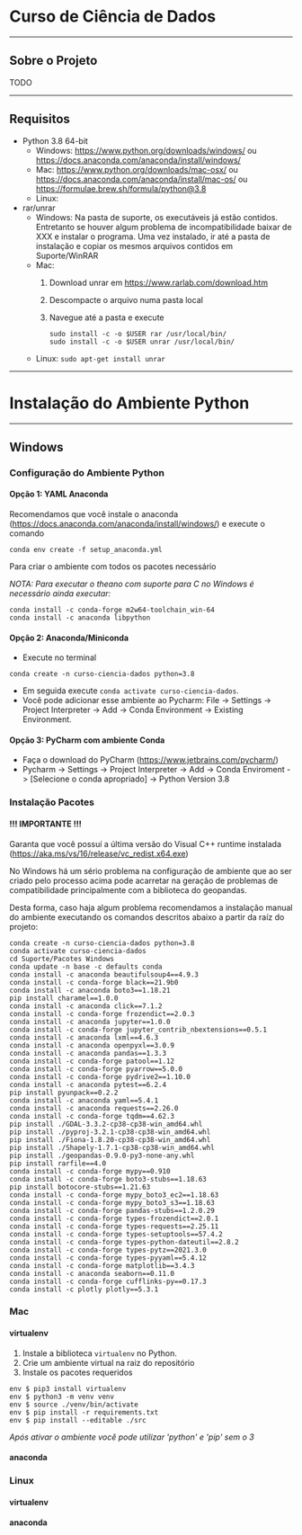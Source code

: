 # Curso de Ciência de Dados

---
## Sobre o Projeto

TODO

---
## Requisitos
* Python 3.8 64-bit
  * Windows: https://www.python.org/downloads/windows/ ou https://docs.anaconda.com/anaconda/install/windows/
  * Mac: https://www.python.org/downloads/mac-osx/ ou https://docs.anaconda.com/anaconda/install/mac-os/ ou https://formulae.brew.sh/formula/python@3.8
  * Linux: 
* rar/unrar
  * Windows: Na pasta de suporte, os executáveis já estão contidos. 
Entretanto se houver algum problema de incompatibilidade baixar de XXX 
e instalar o programa. Uma vez instalado, ir até a pasta de instalação 
e copiar os mesmos arquivos contidos em Suporte/WinRAR
  * Mac:
    1. Download unrar em https://www.rarlab.com/download.htm
    2. Descompacte o arquivo numa pasta local
    3. Navegue até a pasta e execute 

           sudo install -c -o $USER rar /usr/local/bin/
           sudo install -c -o $USER unrar /usr/local/bin/
  * Linux: ```sudo apt-get install unrar```
---
  
# Instalação do Ambiente Python

---
## Windows

### Configuração do Ambiente Python

#### Opção 1: YAML Anaconda
Recomendamos que você instale o anaconda (https://docs.anaconda.com/anaconda/install/windows/)
e execute o comando
```
conda env create -f setup_anaconda.yml
```
Para criar o ambiente com todos os pacotes necessário

*NOTA: Para executar o theano com suporte para C no Windows é necessário ainda executar:*
```
conda install -c conda-forge m2w64-toolchain_win-64
conda install -c anaconda libpython
```

#### Opção 2: Anaconda/Miniconda
* Execute no terminal
```
conda create -n curso-ciencia-dados python=3.8
```
* Em seguida execute `conda activate curso-ciencia-dados`. 
* Você pode adicionar esse ambiente ao Pycharm:
File -> Settings -> Project Interpreter -> Add -> Conda Environment ->
Existing Environment.


#### Opção 3: PyCharm com ambiente Conda
* Faça o download do PyCharm (https://www.jetbrains.com/pycharm/)
* Pycharm -> Settings -> Project Interpreter -> Add -> Conda Enviroment
-> [Selecione o conda apropriado] -> Python Version 3.8



### Instalação Pacotes

#### !!! IMPORTANTE !!! ####
Garanta que você possuí a última versão do Visual C++ runtime instalada 
(https://aka.ms/vs/16/release/vc_redist.x64.exe)

No Windows há um sério problema na configuração de ambiente
que ao ser criado pelo processo acima pode acarretar na geração
de problemas de compatibilidade principalmente com a biblioteca 
do geopandas. 

Desta forma, caso haja algum problema recomendamos a instalação 
manual do ambiente executando os comandos descritos abaixo a 
partir da raíz do projeto:
```
conda create -n curso-ciencia-dados python=3.8
conda activate curso-ciencia-dados
cd Suporte/Pacotes Windows
conda update -n base -c defaults conda
conda install -c anaconda beautifulsoup4==4.9.3
conda install -c conda-forge black==21.9b0
conda install -c anaconda boto3==1.18.21
pip install charamel==1.0.0
conda install -c anaconda click==7.1.2
conda install -c conda-forge frozendict==2.0.3
conda install -c anaconda jupyter==1.0.0
conda install -c conda-forge jupyter_contrib_nbextensions==0.5.1
conda install -c anaconda lxml==4.6.3
conda install -c anaconda openpyxl==3.0.9
conda install -c anaconda pandas==1.3.3
conda install -c conda-forge patool==1.12
conda install -c conda-forge pyarrow==5.0.0
conda install -c conda-forge pydrive2==1.10.0
conda install -c anaconda pytest==6.2.4
pip install pyunpack==0.2.2
conda install -c anaconda yaml==5.4.1
conda install -c anaconda requests==2.26.0
conda install -c conda-forge tqdm==4.62.3
pip install ./GDAL-3.3.2-cp38-cp38-win_amd64.whl
pip install ./pyproj-3.2.1-cp38-cp38-win_amd64.whl
pip install ./Fiona-1.8.20-cp38-cp38-win_amd64.whl
pip install ./Shapely-1.7.1-cp38-cp38-win_amd64.whl
pip install ./geopandas-0.9.0-py3-none-any.whl
pip install rarfile==4.0
conda install -c conda-forge mypy==0.910
conda install -c conda-forge boto3-stubs==1.18.63
pip install botocore-stubs==1.21.63
conda install -c conda-forge mypy_boto3_ec2==1.18.63
conda install -c conda-forge mypy_boto3_s3==1.18.63
conda install -c conda-forge pandas-stubs==1.2.0.29
conda install -c conda-forge types-frozendict==2.0.1
conda install -c conda-forge types-requests==2.25.11
conda install -c conda-forge types-setuptools==57.4.2
conda install -c conda-forge types-python-dateutil==2.8.2
conda install -c conda-forge types-pytz==2021.3.0
conda install -c conda-forge types-pyyaml==5.4.12
conda install -c conda-forge matplotlib==3.4.3
conda install -c anaconda seaborn==0.11.0
conda install -c conda-forge cufflinks-py==0.17.3
conda install -c plotly plotly==5.3.1
```

### Mac

#### virtualenv
1. Instale a biblioteca `virtualenv` no Python.
1. Crie um ambiente virtual na raiz do repositório
1. Instale os pacotes requeridos
```
env $ pip3 install virtualenv
env $ python3 -m venv venv
env $ source ./venv/bin/activate
env $ pip install -r requirements.txt
env $ pip install --editable ./src
```
*Após ativar o ambiente você pode utilizar 'python' e 'pip' sem o 3*

#### anaconda

### Linux

#### virtualenv

#### anaconda